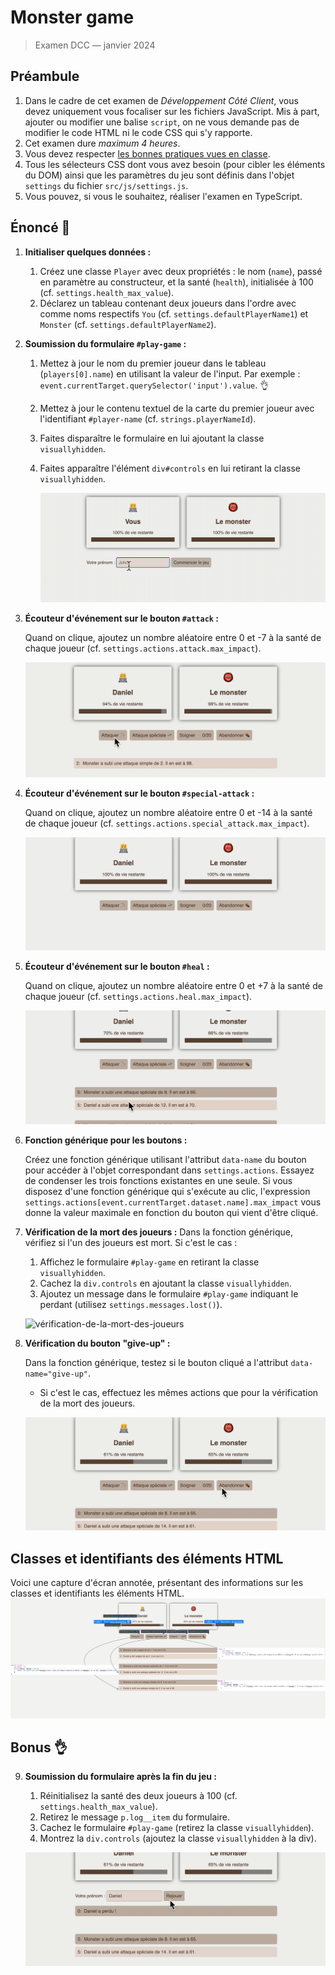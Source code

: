 # Monster game

> Examen DCC — janvier 2024

## Préambule

1. Dans le cadre de cet examen de *Développement Côté Client*, vous devez uniquement vous focaliser sur les fichiers
   JavaScript. Mis à part, ajouter ou modifier une balise `script`, on ne vous demande pas de modifier le code HTML ni
   le code CSS qui s'y rapporte.
2. Cet examen dure *maximum 4 heures*.
3. Vous devez respecter [les bonnes pratiques vues en classe](https://github.com/hepl-dcc/dcc-guidelines).
4. Tous les sélecteurs CSS dont vous avez besoin (pour cibler les éléments du DOM) ainsi que les paramètres du jeu sont
   définis dans l'objet `settings` du fichier `src/js/settings.js`.
5. Vous pouvez, si vous le souhaitez, réaliser l'examen en TypeScript.

## Énoncé 🎯

1. **Initialiser quelques données :**

    1. Créez une classe `Player` avec deux propriétés : le nom (`name`), passé en paramètre au constructeur, et la santé (`health`), initialisée à 100 (cf. `settings.health_max_value`).
    2. Déclarez un tableau contenant deux joueurs dans l'ordre avec comme noms respectifs `You` (cf. `settings.defaultPlayerName1`) et `Monster` (cf. `settings.defaultPlayerName2`).
    
2. **Soumission du formulaire `#play-game` :**

    1. Mettez à jour le nom du premier joueur dans le tableau (`players[0].name`) en utilisant la valeur de l'input. Par exemple : `event.currentTarget.querySelector('input').value`. 👌

    2. Mettez à jour le contenu textuel de la carte du premier joueur avec l'identifiant `#player-name` (cf. `strings.playerNameId`).

    3. Faites disparaître le formulaire en lui ajoutant la classe `visuallyhidden`.

    4. Faites apparaître l'élément `div#controls` en lui retirant la classe `visuallyhidden`.

       ![soumission-du-formulaire-play-game](./img/soumission-du-formulaire-play-game.gif)

3. **Écouteur d'événement sur le bouton `#attack` :**

    Quand on clique, ajoutez un nombre aléatoire entre 0 et -7 à la santé de chaque joueur (cf. `settings.actions.attack.max_impact`).

    ![ecouteur-d'evenement-sur-le-bouton-attack](img/ecouteur-d'evenement-sur-le-bouton-attack.gif)

4. **Écouteur d'événement sur le bouton `#special-attack` :**

    Quand on clique, ajoutez un nombre aléatoire entre 0 et -14 à la santé de chaque joueur (cf. `settings.actions.special_attack.max_impact`).

    ![ecouteur-evenement-sur-le-bouton-special-attack](img/ecouteur-evenement-sur-le-bouton-special-attack.gif)

5. **Écouteur d'événement sur le bouton `#heal` :**

    Quand on clique, ajoutez un nombre aléatoire entre 0 et +7 à la santé de chaque joueur (cf. `settings.actions.heal.max_impact`).

    ![ecouteur-evenement-sur-le-bouton-heal](img/ecouteur-evenement-sur-le-bouton-heal.gif)

6. **Fonction générique pour les boutons :**

    Créez une fonction générique utilisant l'attribut `data-name` du bouton pour accéder à l'objet correspondant dans `settings.actions`. Essayez de condenser les trois fonctions existantes en une seule. Si vous disposez d'une fonction générique qui s'exécute au clic, l'expression `settings.actions[event.currentTarget.dataset.name].max_impact` vous donne la valeur maximale en fonction du bouton qui vient d'être cliqué.

7. **Vérification de la mort des joueurs :**
   Dans la fonction générique, vérifiez si l'un des joueurs est mort. Si c'est le cas :

   1. Affichez le formulaire `#play-game` en retirant la classe `visuallyhidden`.
   2. Cachez la `div.controls` en ajoutant la classe `visuallyhidden`.
   3. Ajoutez un message dans le formulaire `#play-game` indiquant le perdant (utilisez `settings.messages.lost()`).

    ![vérification-de-la-mort-des-joueurs](img/vérification-de-la-mort-des-joueurs.gif)

8. **Vérification du bouton "give-up" :**

    Dans la fonction générique, testez si le bouton cliqué a l'attribut `data-name="give-up"`.
    - Si c'est le cas, effectuez les mêmes actions que pour la vérification de la mort des joueurs.

    ![verification-du-bouton-give-up](img/verification-du-bouton-give-up.gif)
## Classes et identifiants des éléments HTML
Voici une capture d'écran annotée, présentant des informations sur les classes et identifiants les éléments HTML.
    ![html-info](img/html-info.png)

## Bonus 👌

9. **Soumission du formulaire après la fin du jeu :**

    1. Réinitialisez la santé des deux joueurs à 100 (cf. `settings.health_max_value`).
    2. Retirez le message `p.log__item` du formulaire.
    3. Cachez le formulaire `#play-game` (retirez la classe `visuallyhidden`).
    4. Montrez la `div.controls` (ajoutez la classe `visuallyhidden` à la div).

    ![soumission-du-formulaire-apres-la-fin-du-jeu](img/soumission-du-formulaire-apres-la-fin-du-jeu.gif)
